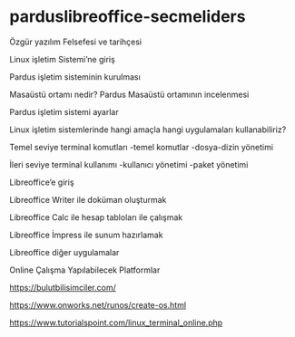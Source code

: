 # parduslibreoffice-secmeliders
Özgür yazılım Felsefesi ve tarihçesi

Linux işletim Sistemi’ne giriş

Pardus işletim sisteminin kurulması

Masaüstü ortamı nedir? Pardus Masaüstü ortamının incelenmesi

Pardus işletim sistemi ayarlar

Linux işletim sistemlerinde hangi amaçla hangi uygulamaları kullanabiliriz? 

Temel seviye terminal komutları
-temel komutlar
-dosya-dizin yönetimi

İleri seviye terminal kullanımı
-kullanıcı yönetimi
-paket yönetimi

Libreoffice’e giriş

Libreoffice Writer  ile doküman oluşturmak

Libreoffice Calc ile hesap tabloları ile çalışmak

Libreoffice İmpress ile sunum hazırlamak

Libreoffice diğer uygulamalar


Online Çalışma Yapılabilecek Platformlar 

https://bulutbilisimciler.com/ 

https://www.onworks.net/runos/create-os.html 

https://www.tutorialspoint.com/linux_terminal_online.php
